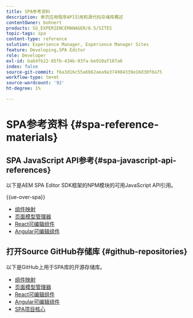 ```yaml
---
title: SPA参考资料
description: 单页应用程序API引用和源代码存储库概述
contentOwner: bohnert
products: SG_EXPERIENCEMANAGER/6.5/SITES
topic-tags: spa
content-type: reference
solution: Experience Manager, Experience Manager Sites
feature: Developing,SPA Editor
role: Developer
exl-id: ba64fb22-85fb-434b-93fa-be910af107a0
index: false
source-git-commit: f6a3d16c55a6b62aea9a374904339e16d30f0a75
workflow-type: tm+mt
source-wordcount: '92'
ht-degree: 1%

---
```



# SPA参考资料 {#spa-reference-materials}

## SPA JavaScript API参考{#spa-javascript-api-references}

以下是AEM SPA Editor SDK框架的NPM模块的可用JavaScript API引用。

{{ue-over-spa}}

* [组件映射](https://www.npmjs.com/package/@adobe/aem-spa-component-mapping)
* [页面模型管理器](https://www.npmjs.com/package/@adobe/aem-spa-model-manager)
* [React可编辑组件](https://www.npmjs.com/package/@adobe/aem-react-editable-components)
* [Angular可编辑组件](https://www.npmjs.com/package/@adobe/aem-angular-editable-components)

## 打开Source GitHub存储库 {#github-repositories}

以下是GitHub上用于SPA库的开源存储库。

* [组件映射](https://github.com/adobe/aem-spa-component-mapping)
* [页面模型管理器](https://github.com/adobe/aem-spa-page-model-manager)
* [React可编辑组件](https://github.com/adobe/aem-react-editable-components)
* [Angular可编辑组件](https://github.com/adobe/aem-angular-editable-components)
* [SPA项目核心](https://github.com/adobe/aem-spa-project-core)
